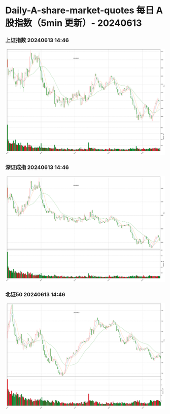 
# Daily-A-share-market-quotes 每日 A 股指数（5min 更新）- 20240613

### 上证指数 20240613 14:46
![](./fig/2024/6/20240613-sh000001.png)

### 深证成指 20240613 14:46
![](./fig/2024/6/20240613-sz399001.png)

### 北证50 20240613 14:46
![](./fig/2024/6/20240613-bj899050.png)
